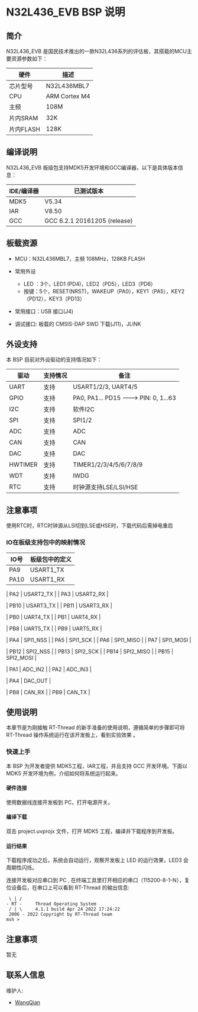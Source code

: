 # N32L436_EVB BSP 说明

## 简介

N32L436_EVB 是国民技术推出的一款N32L436系列的评估板，其搭载的MCU主要资源参数如下：

| 硬件      | 描述          |
| --------- | ------------- |
| 芯片型号  | N32L436MBL7   |
| CPU       | ARM Cortex M4 |
| 主频      | 108M          |
| 片内SRAM  | 32K           |
| 片内FLASH | 128K          |

## 编译说明

N32L436_EVB 板级包支持MDK5开发环境和GCC编译器，以下是具体版本信息：

| IDE/编译器 | 已测试版本                    |
| ---------- | ---------------------------- |
| MDK5       | V5.34                        |
| IAR        | V8.50                        |
| GCC        | GCC 6.2.1 20161205 (release) |

## 板载资源

- MCU：N32L436MBL7，主频 108MHz，128KB FLASH
- 常用外设
  - LED ：3个，LED1 (PD4)，LED2（PD5），LED3（PD6）
  - 按键：5个，RESET(NRST)，WAKEUP（PA0），KEY1（PA5），KEY2（PD12），KEY3（PD13）

- 常用接口：USB 接口(J4)
- 调试接口: 板载的 CMSIS-DAP SWD 下载(J11)，JLINK

## 外设支持

本 BSP 目前对外设驱动的支持情况如下：

| 驱动      | 支持情况  |            备注                      |
| --------- | --------  | -------------------------------------|
| UART      | 支持      | USART1/2/3, UART4/5                  |
| GPIO      | 支持      | PA0, PA1... PD15 ---> PIN: 0, 1...63 |
| I2C       | 支持      | 软件I2C                              |
| SPI       | 支持      | SPI1/2                               |
| ADC       | 支持      | ADC                                  |
| CAN       | 支持      | CAN                                  |
| DAC       | 支持      | DAC                                  |
| HWTIMER   | 支持      | TIMER1/2/3/4/5/6/7/8/9               |
| WDT       | 支持      | IWDG                                 |
| RTC       | 支持      | 时钟源支持LSE/LSI/HSE                | 

## 注意事项

使用RTC时，RTC时钟源从LSI切到LSE或HSE时，下载代码后需掉电重启

### IO在板级支持包中的映射情况

| IO号 | 板级包中的定义 |
| ---- | -------------- |
| PA9  | USART1_TX      |
| PA10 | USART1_RX      |

| PA2  | USART2_TX      |
| PA3  | USART2_RX      |

| PB10 | USART3_TX      |
| PB11 | USART3_RX      |

| PB0  | UART4_TX       |
| PB1  | UART4_RX       |

| PB8  | UART5_TX       |
| PB9  | UART5_RX       |

| PA4  | SPI1_NSS       |
| PA5  | SPI1_SCK       |
| PA6  | SPI1_MISO      |
| PA7  | SPI1_MOSI      |

| PB12 | SPI2_NSS       |
| PB13 | SPI2_SCK       |
| PB14 | SPI2_MISO      |
| PB15 | SPI2_MOSI      |

| PA1  | ADC_IN2        |
| PA2  | ADC_IN3        |

| PA4  | DAC_OUT        |

| PB8  | CAN_RX         |
| PB9  | CAN_TX         |

## 使用说明

本章节是为刚接触 RT-Thread 的新手准备的使用说明，遵循简单的步骤即可将 RT-Thread 操作系统运行在该开发板上，看到实验效果 。

### 快速上手

本 BSP 为开发者提供 MDK5工程，IAR工程，并且支持 GCC 开发环境。下面以 MDK5 开发环境为例，介绍如何将系统运行起来。

#### 硬件连接

使用数据线连接开发板到 PC，打开电源开关。

#### 编译下载

双击 project.uvprojx 文件，打开 MDK5 工程，编译并下载程序到开发板。

#### 运行结果

下载程序成功之后，系统会自动运行，观察开发板上 LED 的运行效果，LED3 会周期性闪烁。

连接开发板对应串口到 PC , 在终端工具里打开相应的串口（115200-8-1-N），复位设备后，在串口上可以看到 RT-Thread 的输出信息:

```
 \ | /
- RT -     Thread Operating System
 / | \     4.1.1 build Apr 24 2022 17:24:22
 2006 - 2022 Copyright by RT-Thread team
msh >
```

## 注意事项

暂无

## 联系人信息

维护人:

- [WangQian](https://github.com/NationsHuanghanbin)

